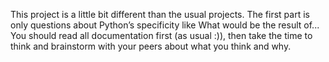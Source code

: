 This project is a little bit different than the usual projects. The first part is only questions about Python’s specificity like What would be the result of... You should read all documentation first (as usual :)), then take the time to think and brainstorm with your peers about what you think and why.
